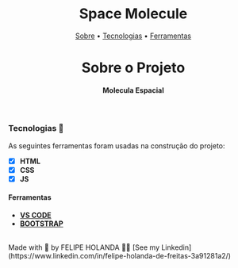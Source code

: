 <h1 align="center">Space Molecule</h1>

<p align="center"><a href="#sobre">Sobre</a> •
<a href="#Tecnologias">Tecnologias</a> •
<a href="#Ferramentas">Ferramentas</a></p>

<h1 align="center">Sobre o Projeto</h1>

<h4 align="center">Molecula Espacial</h4>

<br>

  ### Tecnologias 🚀

  As seguintes ferramentas foram usadas na construção do projeto:

  - [x] **HTML**
  - [x] **CSS**
  - [x] **JS**

  #### Ferramentas

  - [**VS CODE**](https://code.visualstudio.com/)
  - [**BOOTSTRAP**](https://getbootstrap.com/)

<br>
  Made with 💜 by FELIPE HOLANDA 👋🏻 [See my Linkedin](https://www.linkedin.com/in/felipe-holanda-de-freitas-3a91281a2/)


